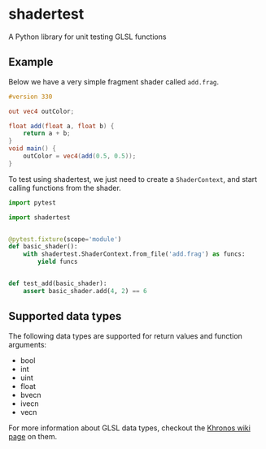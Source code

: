 # shadertest
A Python library for unit testing GLSL functions

## Example
Below we have a very simple fragment shader called `add.frag`.
```glsl
#version 330

out vec4 outColor;

float add(float a, float b) {
    return a + b;
}
void main() {
	outColor = vec4(add(0.5, 0.5));
}
```

To test using shadertest, we just need to create a `ShaderContext`, and start calling functions from the shader.
```python
import pytest

import shadertest


@pytest.fixture(scope='module')
def basic_shader():
    with shadertest.ShaderContext.from_file('add.frag') as funcs:
        yield funcs


def test_add(basic_shader):
    assert basic_shader.add(4, 2) == 6
```

## Supported data types
The following data types are supported for return values and function arguments:
* bool
* int
* uint
* float
* bvecn
* ivecn
* vecn

For more information about GLSL data types, checkout the [Khronos wiki page](https://www.khronos.org/opengl/wiki/Data_Type_%28GLSL%29) on them.
